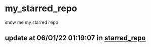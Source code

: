 # my_starred_repo
show me my starred repo

update at 06/01/22 01:19:07 in [starred_repo](./index.html)
---

